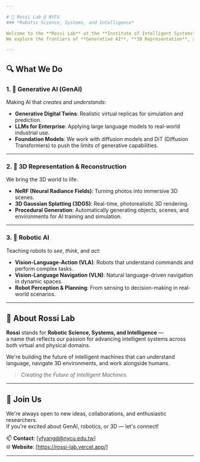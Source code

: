 ```yaml
---

# 🧠 Rossi Lab @ NYCU  
### *Robotic Science, Systems, and Intelligence*

Welcome to the **Rossi Lab** at the **Institute of Intelligent Systems**, National Yang Ming Chiao Tung University (NYCU)!  
We explore the frontiers of **Generative AI**, **3D Representation**, and **Robotic Intelligence** — combining science and creativity to build smarter machines and virtual worlds.

---
```


## 🔍 What We Do

### 1. 🎨 Generative AI (GenAI)
Making AI that *creates* and *understands*:
- **Generative Digital Twins**: Realistic virtual replicas for simulation and prediction.
- **LLMs for Enterprise**: Applying large language models to real-world industrial use.
- **Foundation Models**: We work with diffusion models and DiT (Diffusion Transformers) to push the limits of generative capabilities.

---

### 2. 🧱 3D Representation & Reconstruction
We bring the 3D world to life:
- **NeRF (Neural Radiance Fields)**: Turning photos into immersive 3D scenes.
- **3D Gaussian Splatting (3DGS)**: Real-time, photorealistic 3D rendering.
- **Procedural Generation**: Automatically generating objects, scenes, and environments for AI training and simulation.

---

### 3. 🤖 Robotic AI
Teaching robots to *see*, *think*, and *act*:
- **Vision-Language-Action (VLA)**: Robots that understand commands and perform complex tasks.
- **Vision-Language Navigation (VLN)**: Natural language-driven navigation in dynamic spaces.
- **Robot Perception & Planning**: From sensing to decision-making in real-world scenarios.

---

## 🚀 About Rossi Lab
**Rossi** stands for **Robotic Science, Systems, and Intelligence** —  
a name that reflects our passion for advancing intelligent systems across both virtual and physical domains.

We're building the future of intelligent machines that can understand language, navigate 3D environments, and work alongside humans.

> *Creating the Future of Intelligent Machines.*

---

## 🤝 Join Us
We're always open to new ideas, collaborations, and enthusiastic researchers.  
If you're excited about GenAI, robotics, or 3D — let's connect!

📫 **Contact**: [yfyangd@nycu.edu.tw]  
🌐 **Website**: [https://rossi-lab.vercel.app/]

---
